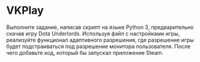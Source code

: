 # VKPlay
Выполните задание, написав скрипт на языке Python 3, предварительно скачав игру Dota Underlords.
Используя файл с настройками игры, реализуйте функционал адаптивного разрешения, где разрешение игры будет подстраиваться под разрешение монитора пользователя. После чего добавьте код, который бы запускал приложение Steam.
